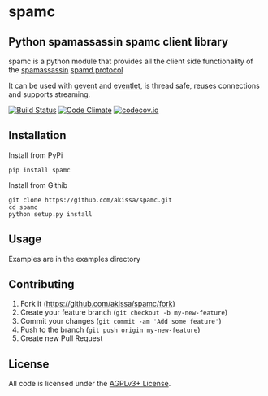 # spamc


## Python spamassassin spamc client library

spamc is a python module that provides all the client side functionality of the
[spamassassin](https://spamassassin.apache.org)
[spamd protocol](https://github.com/apache/spamassassin/blob/trunk/spamd/PROTOCOL)

It can be used with [gevent](http://www.gevent.org) and [eventlet](http://www.eventlet.net),
is thread safe, reuses connections and supports streaming.

[![Build Status](https://travis-ci.org/akissa/spamc.svg)](https://travis-ci.org/akissa/spamc)
[![Code Climate](https://codeclimate.com/github/akissa/spamc/badges/gpa.svg)](https://codeclimate.com/github/akissa/spamc)
[![codecov.io](https://codecov.io/github/akissa/spamc/coverage.svg?branch=master)](https://codecov.io/github/akissa/spamc?branch=master)


## Installation

Install from PyPi

    pip install spamc

Install from Githib

    git clone https://github.com/akissa/spamc.git
    cd spamc
    python setup.py install

## Usage

Examples are in the examples directory

## Contributing

1. Fork it (https://github.com/akissa/spamc/fork)
2. Create your feature branch (`git checkout -b my-new-feature`)
3. Commit your changes (`git commit -am 'Add some feature'`)
4. Push to the branch (`git push origin my-new-feature`)
5. Create new Pull Request


## License

All code is licensed under the
[AGPLv3+ License](https://github.com/akissa/spamc/blob/master/LICENSE).
